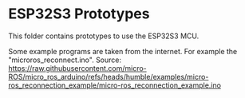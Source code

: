 # ESP32S3 Prototypes

This folder contains prototypes to use the ESP32S3 MCU.

Some example programs are taken from the internet.
For example the "microros_reconnect.ino". Source: https://raw.githubusercontent.com/micro-ROS/micro_ros_arduino/refs/heads/humble/examples/micro-ros_reconnection_example/micro-ros_reconnection_example.ino
